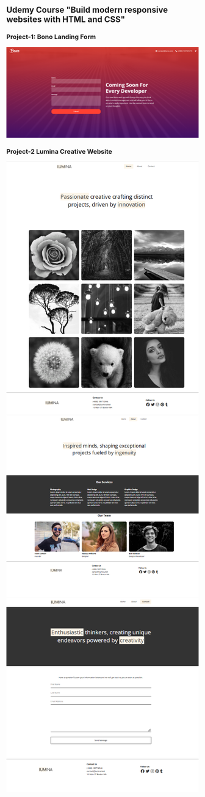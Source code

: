 ## Udemy Course "Build modern responsive websites with HTML and CSS" 
### Project-1: Bono Landing Form
![alt text](<bono-landing-form/Output/Screenshot 2025-04-15 030428.png>)

### Project-2 Lumina Creative Website
![alt text](<lumina creative/Output/Screenshot 2025-04-17 183313.png>) 
![alt text](<lumina creative/Output/Screenshot 2025-04-17 183326.png>) 
![alt text](<lumina creative/Output/Screenshot 2025-04-17 183341.png>)
